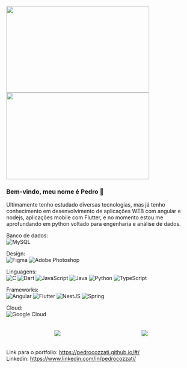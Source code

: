 <p>
<img width='380px' height='230px' src='https://media4.giphy.com/media/xTiTnxpQ3ghPiB2Hp6/giphy.gif?cid=ecf05e47z6xssu0rhtzgll7nxc7pvn3elblrvpnlqiqbyjkj&rid=giphy.gif&ct=g'>
<img width='380px'height='230px' src='https://giffiles.alphacoders.com/209/209661.gif'></p>

### Bem-vindo, meu nome é Pedro 👋

Ultimamente tenho estudado diversas tecnologias, mas já tenho conhecimento em desenvolvimento de aplicações WEB com angular e nodejs, aplicações mobile com Flutter, e no momento estou me aprofundando em python voltado para engenharia e análise de dados. 

Banco de dados:<br>
![MySQL](https://img.shields.io/badge/mysql-%2300f.svg?style=for-the-badge&logo=mysql&logoColor=white)

Design:<br>
![Figma](https://img.shields.io/badge/figma-%23F24E1E.svg?style=for-the-badge&logo=figma&logoColor=white)
![Adobe Photoshop](https://img.shields.io/badge/adobe%20photoshop-%2331A8FF.svg?style=for-the-badge&logo=adobe%20photoshop&logoColor=white)

Linguagens:<br>
![C](https://img.shields.io/badge/c-%2300599C.svg?style=for-the-badge&logo=c&logoColor=white)
![Dart](https://img.shields.io/badge/dart-%230175C2.svg?style=for-the-badge&logo=dart&logoColor=white)
![JavaScript](https://img.shields.io/badge/javascript-%23323330.svg?style=for-the-badge&logo=javascript&logoColor=%23F7DF1E)
![Java](https://img.shields.io/badge/java-%23ED8B00.svg?style=for-the-badge&logo=openjdk&logoColor=white)
![Python](https://img.shields.io/badge/python-3670A0?style=for-the-badge&logo=python&logoColor=ffdd54)
![TypeScript](https://img.shields.io/badge/typescript-%23007ACC.svg?style=for-the-badge&logo=typescript&logoColor=white)

Frameworks:<br>
![Angular](https://img.shields.io/badge/angular-%23DD0031.svg?style=for-the-badge&logo=angular&logoColor=white)
![Flutter](https://img.shields.io/badge/Flutter-%2302569B.svg?style=for-the-badge&logo=Flutter&logoColor=white)
![NestJS](https://img.shields.io/badge/nestjs-%23E0234E.svg?style=for-the-badge&logo=nestjs&logoColor=white)
![Spring](https://img.shields.io/badge/spring-%236DB33F.svg?style=for-the-badge&logo=spring&logoColor=white)

Cloud:<br>
![Google Cloud](https://img.shields.io/badge/GoogleCloud-%234285F4.svg?style=for-the-badge&logo=google-cloud&logoColor=white)

<div style="display:flex;flex-direction:row;justify-content:space-around;padding:20px">
  <img src="https://github-readme-stats.vercel.app/api/top-langs/?username=PedroCozzati&theme=blue-green"> 
<img src="https://github-readme-stats.vercel.app/api?username=PedroCozzati&theme=blue-green">
</div>




Link para o portfolio: https://pedrocozzati.github.io/#/ <br>
Linkedin: https://www.linkedin.com/in/pedrocozzati/

  



